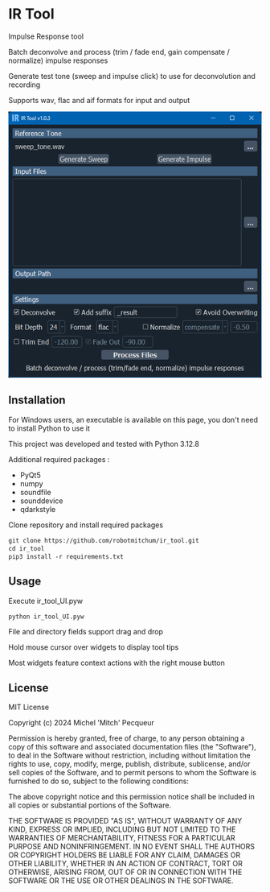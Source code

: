 # IR Tool

Impulse Response tool

Batch deconvolve and process (trim / fade end, gain compensate / normalize) impulse responses

Generate test tone (sweep and impulse click) to use for deconvolution and recording

Supports wav, flac and aif formats for input and output


![Alt Text](screencaps/irt_screencap_01.png)

## Installation

For Windows users, an executable is available on this page, you don't need to install Python to use it

This project was developed and tested with Python 3.12.8

Additional required packages :

* PyQt5
* numpy
* soundfile
* sounddevice
* qdarkstyle

Clone repository and install required packages
```
git clone https://github.com/robotmitchum/ir_tool.git
cd ir_tool
pip3 install -r requirements.txt
```

## Usage

Execute ir_tool_UI.pyw

```
python ir_tool_UI.pyw
```

File and directory fields support drag and drop

Hold mouse cursor over widgets to display tool tips

Most widgets feature context actions with the right mouse button

## License

MIT License

Copyright (c) 2024 Michel 'Mitch' Pecqueur

Permission is hereby granted, free of charge, to any person obtaining a copy of this software and associated
documentation files (the "Software"), to deal in the Software without restriction, including without limitation the
rights to use, copy, modify, merge, publish, distribute, sublicense, and/or sell copies of the Software, and to permit
persons to whom the Software is furnished to do so, subject to the following conditions:

The above copyright notice and this permission notice shall be included in all copies or substantial portions of the
Software.

THE SOFTWARE IS PROVIDED "AS IS", WITHOUT WARRANTY OF ANY KIND, EXPRESS OR IMPLIED, INCLUDING BUT NOT LIMITED TO THE
WARRANTIES OF MERCHANTABILITY, FITNESS FOR A PARTICULAR PURPOSE AND NONINFRINGEMENT. IN NO EVENT SHALL THE AUTHORS OR
COPYRIGHT HOLDERS BE LIABLE FOR ANY CLAIM, DAMAGES OR OTHER LIABILITY, WHETHER IN AN ACTION OF CONTRACT, TORT OR
OTHERWISE, ARISING FROM, OUT OF OR IN CONNECTION WITH THE SOFTWARE OR THE USE OR OTHER DEALINGS IN THE SOFTWARE.